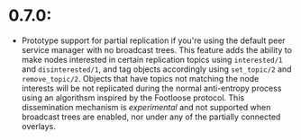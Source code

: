 # 0.7.0:

* Prototype support for partial replication if you're using the default peer service manager with no broadcast trees.  This feature adds the ability to make nodes interested in certain replication topics using `interested/1` and `disinterested/1`, and tag objects accordingly using `set_topic/2` and `remove_topic/2`.  Objects that have topics not matching the node interests will be not replicated during the normal anti-entropy process using an algorithsm inspired by the Footloose protocol.  This dissemination mechanism is *experimental* and not supported when broadcast trees are enabled, nor under any of the partially connected overlays.

